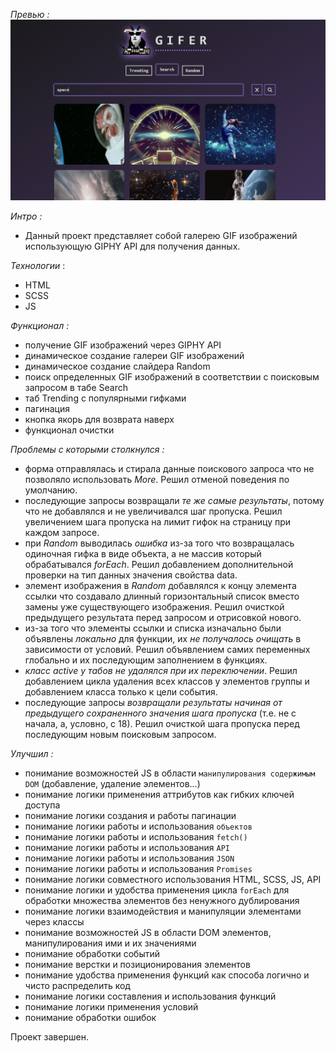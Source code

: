 *Превью :*
![previewImage](https://github.com/KrepostnoyPunk/gifs-gallery/blob/main/preview.png?raw=true)

*Интро :*
- Данный проект представляет собой галерею GIF изображений использующую GIPHY API для получения данных.

*Технологии* :
- HTML
- SCSS
- JS

*Функционал :*
- получение GIF изображений через GIPHY API
- динамическое создание галереи GIF изображений
- динамическое создание слайдера Random
- поиск определенных GIF изображений в соответствии с поисковым запросом в табе Search
- таб Trending с популярными гифками
- пагинация
- кнопка якорь для возврата наверх
- функционал очистки

*Проблемы с которыми столкнулся :*
- форма отправлялась и стирала данные поискового запроса что не позволяло использовать *More*. Решил отменой поведения по умолчанию.
- последующие запросы возвращали *те же самые результаты*, потому что не добавлялся и не увеличивался шаг пропуска. Решил увеличением шага пропуска на лимит гифок на страницу при каждом запросе.
- при *Random* выводилась *ошибка* из-за того что возвращалась одиночная гифка в виде объекта, а не массив который обрабатывался *forEach*. Решил добавлением дополнительной проверки на тип данных значения свойства data.
- элемент изображения в *Random* добавлялся к концу элемента ссылки что создавало длинный горизонтальный список вместо замены уже существующего изображения. Решил очисткой предыдущего результата перед запросом и отрисовкой нового.
- из-за того что элементы ссылки и списка изначально были объявлены *локально* для функции, их *не получалось очищать* в зависимости от условий. Решил объявлением самих переменных глобально и их последующим заполнением в функциях.
- *класс active у табов не удалялся при их переключении*. Решил добавлением цикла удаления всех классов у элементов группы и добавлением класса только к цели события.
- последующие запросы *возвращали результаты начиная от предыдущего сохраненного значения шага пропуска* (т.е. не с начала, а, условно, с 18). Решил очисткой шага пропуска перед последующим новым поисковым запросом.

*Улучшил :*
- понимание возможностей JS в области `манипулирования содержимым DOM` (добавление, удаление элементов...)
- понимание логики применения аттрибутов как гибких ключей доступа
- понимание логики создания и работы пагинации
- понимание логики работы и использования `объектов`
- понимание логики работы и использования `fetch()`
- понимание логики работы и использования `API`
- понимание логики работы и использования `JSON`
- понимание логики работы и использования `Promises`
- понимание логики совместного использования HTML, SCSS, JS, API
- понимание логики и удобства применения цикла `forEach` для обработки множества элементов без ненужного дублирования
- понимание логики взаимодействия и манипуляции элементами через классы
- понимание возможностей JS в области DOM элементов, манипулирования ими и их значениями
- понимание обработки событий
- понимание верстки и позиционирования элементов
- понимание удобства применения функций как способа логично и чисто распределить код
- понимание логики составления и использования функций
- понимание логики применения условий
- понимание обработки ошибок

Проект завершен.
